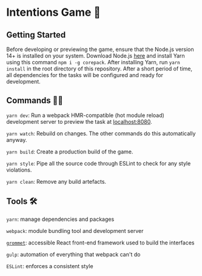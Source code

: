 # Intentions Game 🧠

## Getting Started

Before developing or previewing the game, ensure that the Node.js version 14+ is installed on your system. Download Node.js [here](https://nodejs.org/en/) and install Yarn using this command `npm i -g corepack`. After installing Yarn, run `yarn install` in the root directory of this repository. After a short period of time, all dependencies for the tasks will be configured and ready for development.

## Commands 👨‍💻

`yarn dev`: Run a webpack HMR-compatible (hot module reload) development server to preview the task at [localhost:8080](http://localhost:8080).

`yarn watch`: Rebuild on changes. The other commands do this automatically anyway.

`yarn build`: Create a production build of the game.

`yarn style`: Pipe all the source code through ESLint to check for any style violations.

`yarn clean`: Remove any build artefacts.

## Tools 🛠

`yarn`: manage dependencies and packages

`webpack`: module bundling tool and development server

[`grommet`](https://v2.grommet.io/): accessible React front-end framework used to build the interfaces

`gulp`: automation of everything that webpack can't do

`ESLint`: enforces a consistent style
